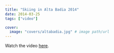 ```yaml
---
title: "Skiing in Alta Badia 2014"
date: 2014-03-25
tags: ["video"]

cover:
  image: "covers/altabadia.jpg" # image path/url
---
```


Watch the video [here](https://www.youtube.com/watch?v=L3AGRD7Q9YQ).
